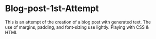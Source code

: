 # Blog-post-1st-Attempt
This is an attempt of the creation of a blog post with generated text. The use of margins, padding, and font-sizing use lightly. Playing with CSS &amp; HTML
